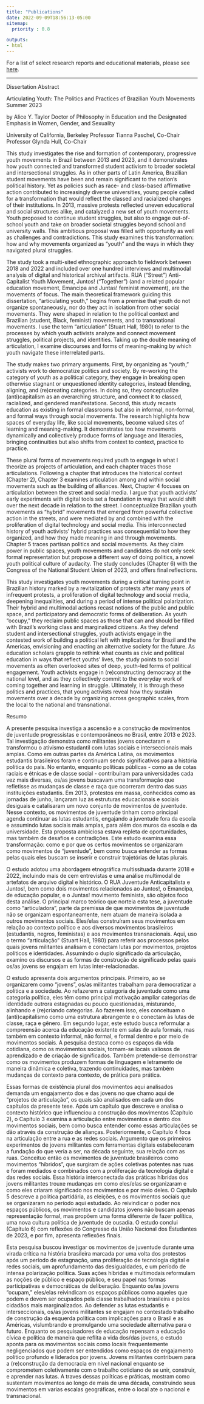 ```yaml
---
title: "Publications"
date: 2022-09-09T18:56:13-05:00
sitemap:
  priority : 0.8

outputs:
- html
---
```


For a list of select research reports and educational materials, please see [here](/select-research-reports).



---
Dissertation Abstract

Articulating Youth: The Politics and Practices of Brazilian Youth Movements
Summer 2023

by
Alice Y. Taylor
Doctor of Philosophy in Education and the Designated Emphasis in Women, Gender, and Sexuality

University of California, Berkeley
Professor Tianna Paschel, Co-Chair
Professor Glynda Hull, Co-Chair
 
This study investigates the rise and formation of contemporary, progressive youth movements in Brazil between 2013 and 2023, and it demonstrates how youth connected and transformed student activism to broader societal and intersectional struggles. As in other parts of Latin America, Brazilian student movements have been and remain significant to the nation’s political history. Yet as policies such as race- and class-based affirmative action contributed to increasingly diverse universities, young people called for a transformation that would reflect the classed and racialized changes of their institutions. In 2013, massive protests reflected uneven educational and social structures alike, and catalyzed a new set of youth movements. Youth proposed to continue student struggles, but also to engage out-of-school youth and take on broader societal struggles beyond school and university walls. This ambitious proposal was filled with opportunity as well as challenges and contradictions. This study examines this transformation: how and why movements organized as “youth” and the ways in which they navigated plural struggles. 

The study took a multi-sited ethnographic approach to fieldwork between 2018 and 2022 and included over one hundred interviews and multimodal analysis of digital and historical archival artifacts. RUA (“Street”) Anti-Capitalist Youth Movement, Juntos! (“Together”) (and a related popular education movement, Emancipa and Juntas! feminist movement), are the movements of focus. The main theoretical framework guiding this dissertation, “articulating youth,” begins from a premise that youth do not organize spontaneously, nor do they act in isolation from other social movements. They were shaped in relation to the political context and Brazilian (student, Black, feminist) movements, and to transnational movements. I use the term “articulation” (Stuart Hall, 1980) to refer to the processes by which youth activists analyze and connect movement struggles, political projects, and identities. Taking up the double meaning of articulation, I examine discourses and forms of meaning-making by which youth navigate these interrelated parts. 

The study makes two primary arguments. First, by organizing as “youth,” activists work to democratize politics and society. By re-working the category of youth as a political category, they engage in breaking open otherwise stagnant or unquestioned identity categories, instead blending, aligning, and (re)creating categories. In doing so, they conceptualize (anti)capitalism as an overarching structure, and connect it to classed, racialized, and gendered manifestations. Second, this study recasts education as existing in formal classrooms but also in informal, non-formal, and formal ways through social movements. The research highlights how spaces of everyday life, like social movements, become valued sites of learning and meaning-making. It demonstrates too how movements dynamically and collectively produce forms of language and literacies, bringing continuities but also shifts from context to context, practice to practice.

These plural forms of movements required youth to engage in what I theorize as projects of articulation, and each chapter traces those articulations. Following a chapter that introduces the historical context (Chapter 2), Chapter 3 examines articulation among and within social movements such as the building of alliances. Next, Chapter 4 focuses on articulation between the street and social media. I argue that youth activists’ early experiments with digital tools set a foundation in ways that would shift over the next decade in relation to the street. I conceptualize Brazilian youth movements as “hybrid” movements that emerged from powerful collective action in the streets, and were mediated by and combined with the proliferation of digital technology and social media. This interconnected history of youth activists’ hybrid practices was consequential to how they organized, and how they made meaning in and through movements. Chapter 5 traces partisan politics and social movements. As they claim power in public spaces, youth movements and candidates do not only seek formal representation but propose a different way of doing politics, a novel youth political culture of audacity. The study concludes (Chapter 6) with the Congress of the National Student Union of 2023, and offers final reflections. 

This study investigates youth movements during a critical turning point in Brazilian history marked by a revitalization of protests after many years of infrequent protests, a proliferation of digital technology and social media, deepening inequalities, and during a period of intense political polarization. Their hybrid and multimodal actions recast notions of the public and public space, and participatory and democratic forms of deliberation. As youth “occupy,” they reclaim public spaces as those that can and should be filled with Brazil’s working class and marginalized citizens. As they defend student and intersectional struggles, youth activists engage in the contested work of building a political left with implications for Brazil and the Americas, envisioning and enacting an alternative society for the future. As education scholars grapple to rethink what counts as civic and political education in ways that reflect youths’ lives, the study points to social movements as often overlooked sites of deep, youth-led forms of political engagement. Youth activists engage in (re)constructing democracy at the national level, and as they collectively commit to the everyday work of coming together and learning in struggle. Ultimately, it is through these politics and practices, that young activists reveal how they sustain movements over a decade by organizing across geographic scales, from the local to the national and transnational.   

Resumo  

A presente pesquisa investiga a ascensão e a construção de movimentos de juventude progressistas e contemporâneos no Brasil, entre 2013 e 2023. Tal investigação demonstra como militantes jovens conectaram e transformou o ativismo estudantil com lutas sociais e interseccionais mais amplas. Como em outras partes da América Latina, os movimentos estudantis brasileiros foram e continuam sendo significativos para a história política do país. No entanto, enquanto políticas públicas - como as de cotas raciais e étnicas e de classe social - contribuíram para universidades cada vez mais diversas, os/as jovens buscavam uma transformação que refletisse as mudanças de classe e raça que ocorreram dentro das suas instituições estudantis. Em 2013, protestos em massa, conhecidos como as jornadas de junho, lançaram luz às estruturas educacionais e sociais desiguais e catalisaram um novo conjunto de movimentos de juventude. Nesse contexto, os movimentos de juventude tinham como principal agenda continuar as lutas estudantis, engajando a juventude fora da escola e assumindo lutas sociais mais amplas, para além dos muros da escola e da universidade. Esta proposta ambiciosa estava repleta de oportunidades, mas também de desafios e contradições. Este estudo examina essa transformação: como e por que os certos movimentos se organizaram como movimentos de “juventude”, bem como busca entender as formas pelas quais eles buscam se inserir e construir trajetórias de lutas plurais.

O estudo adotou uma abordagem etnográfica multissituada durante 2018 e 2022, incluindo mais de cem entrevistas e uma análise multimodal de artefatos de arquivo digital e histórico. O RUA Juventude Anticapitalista e Juntos!, bem como dois movimentos relacionados ao Juntos!, o Emancipa, de educação popular, e o Juntas! movimento feminista, são objetos foco desta análise. O principal marco teórico que norteia esta tese, a juventude como “articuladora”, parte da premissa de que movimentos de juventude não se organizam espontaneamente, nem atuam de maneira isolada a outros movimentos sociais. Eles/elas construíram seus movimentos em relação ao contexto político e aos diversos movimentos brasileiros (estudantis, negros, feministas) e aos movimentos transnacionais. Aqui, uso o termo “articulação” (Stuart Hall, 1980) para referir aos processos pelos quais jovens militantes analisam e conectam lutas por movimentos, projetos políticos e identidades. Assumindo o duplo significado da articulação, examino os discursos e as formas de construção de significado pelas quais os/as jovens se engajam em lutas inter-relacionadas.

O estudo apresenta dois argumentos principais. Primeiro, ao se organizarem como “jovens”, os/as militantes trabalham para democratizar a política e a sociedade. Ao refazerem a categoria de juventude como uma categoria política, eles têm como principal motivação ampliar categorias de identidade outrora estagnadas ou pouco questionadas, misturando, alinhando e (re)criando categorias. Ao fazerem isso, eles conceituam o (anti)capitalismo como uma estrutura abrangente e o conectam às lutas de classe, raça e gênero. Em segundo lugar, este estudo busca reformular a compreensão acerca da educação existente em salas de aula formais, mas também em contexto informal, não formal, e formal dentro e por meio de movimentos sociais. A pesquisa destaca como os espaços da vida cotidiana, como os movimentos sociais, tornam-se locais valiosos de aprendizado e de criação de significados. Também pretende-se demonstrar como os movimentos produzem formas de linguagem e letramento de maneira dinâmica e coletiva, trazendo continuidades, mas também mudanças de contexto para contexto, de prática para prática.

Essas formas de existência plural dos movimentos aqui analisados demanda um engajamento dos e das jovens no que chamo aqui de “projetos de articulação”, os quais são analisados em cada um dos capítulos da presente tese. Após um capítulo que descreve e analisa o contexto histórico que influenciou a construção dos movimentos (Capítulo 2), o Capítulo 3 examina a articulação entre movimentos e dentro dos movimentos sociais, bem como busca entender como essas articulações se dão através da construção de alianças. Posteriormente, o Capítulo 4 foca na articulação entre a rua e as redes sociais. Argumento que os primeiros experimentos de jovens militantes com ferramentas digitais estabeleceram a fundação do que veria a ser, na década seguinte, sua relação com as ruas. Conceituo então os movimentos de juventude brasileiros como movimentos “híbridos”, que surgiram de ações coletivas potentes nas ruas e foram mediados e combinados com a proliferação da tecnologia digital e das redes sociais. Essa história interconectada das práticas híbridas dos jovens militantes trouxe mudanças em como eles/elas se organizaram e como eles criaram significado nos movimentos e por meio deles. O Capítulo 5 descreve a política partidária, as eleições, e os movimentos sociais que se organizaram no período aqui estudado. Ao reivindicar o poder nos espaços públicos, os movimentos e candidatos jovens não buscam apenas representação formal, mas propõem uma forma diferente de fazer política, uma nova cultura política de juventude de ousadia. O estudo conclui (Capítulo 6) com reflexões do Congresso da União Nacional dos Estudantes de 2023, e por fim, apresenta reflexões finais.

Esta pesquisa buscou investigar os movimentos de juventude durante uma virada crítica na história brasileira marcada por uma volta dos protestos após um período de estagnação, uma proliferação de tecnologia digital e redes sociais, um aprofundamento das desigualdades, e um período de intensa polarização política. Suas ações híbridas e multimodais reformulam as noções de público e espaço público, e seu papel nas formas participativas e democráticas de deliberação. Enquanto os/as jovens “ocupam,” eles/elas reivindicam os espaços públicos como aqueles que podem e devem ser ocupados pela classe trabalhadora brasileira e pelos cidadãos mais marginalizados. Ao defender as lutas estudantis e interseccionais, os/as jovens militantes se engajam no contestado trabalho de construção da esquerda política com implicações para o Brasil e as Américas, vislumbrando e promulgando uma sociedade alternativa para o futuro. Enquanto os pesquisadores de educação repensam a educação cívica e política de maneira que reflita a vida dos/das jovens, o estudo aponta para os movimentos sociais como locais frequentemente negligenciados que podem ser entendidos como espaços de engajamento político profundo e liderados por jovens. Jovens militantes contribuem para a (re)construção da democracia em nível nacional enquanto se comprometem coletivamente com o trabalho cotidiano de se unir, construir, e aprender nas lutas. A traves dessas políticas e práticas, mostram como sustentam movimentos ao longo de mais de uma década, construindo seus movimentos em varias escalas geográficas, entre o local ate o nacional e transnacional. 
